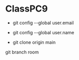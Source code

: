 # ClassPC9

* git config --global user.email
* git config --global user.name

* git clone origin main

git branch room

